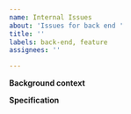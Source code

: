 ```yaml
---
name: Internal Issues 
about: 'Issues for back end '
title: ''
labels: back-end, feature
assignees: ''

---
```


**Background context**

**Specification**
